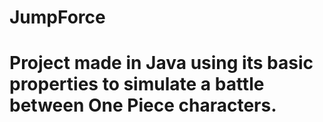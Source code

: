 # JumpForce
# Project made in Java using its basic properties to simulate a battle between One Piece characters.
